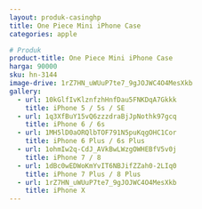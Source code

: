 ```yaml
---
layout: produk-casinghp
title: One Piece Mini iPhone Case
categories: apple

# Produk
product-title: One Piece Mini iPhone Case
harga: 90000
sku: hn-3144
image-drive: 1rZ7HN_uWUuP7te7_9gJOJWC4O4MesXkb
gallery:
  - url: 10kGlfIvKlznfzhHnfDau5FNKDqA7Gkkk
    title: iPhone 5 / 5s / SE
  - url: 1q3XfBuY15vQ6zzzdraBjJpNothk97gcq
    title: iPhone 6 / 6s
  - url: 1MH5lD0aORQlbTOF791N5puKqgOHC1Cor
    title: iPhone 6 Plus / 6s Plus
  - url: 1ohmIw2q-CdJ_AVkBwLWzgOWHEBfV5v0j
    title: iPhone 7 / 8
  - url: 1dBc0wEDWoKmYvIT6NBJifZZah0-2LIq0
    title: iPhone 7 Plus / 8 Plus
  - url: 1rZ7HN_uWUuP7te7_9gJOJWC4O4MesXkb
    title: iPhone X
---
```

